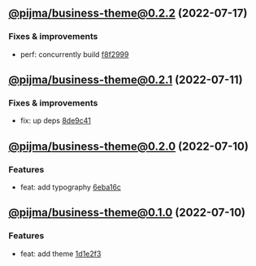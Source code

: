 ## [@pijma/business-theme@0.2.2](https://github.com/qiwi/pijma-business/compare/2022.7.11-pijma.business-theme.0.2.1-f0...2022.7.17-pijma.business-theme.0.2.2-f0) (2022-07-17)

### Fixes & improvements
* perf: concurrently build [f8f2999](https://github.com/qiwi/pijma-business/commit/f8f299922c9d0f997fcc2aafed095e2d8491bce2)

## [@pijma/business-theme@0.2.1](https://github.com/qiwi/pijma-business/compare/2022.7.10-pijma.business-theme.0.2.0-f0...2022.7.11-pijma.business-theme.0.2.1-f0) (2022-07-11)

### Fixes & improvements
* fix: up deps [8de9c41](https://github.com/qiwi/pijma-business/commit/8de9c418fcc3c850f99d684bfa9c85fe41e5fe1c)

## [@pijma/business-theme@0.2.0](https://github.com/qiwi/pijma-business/compare/2022.7.10-pijma.business-theme.0.1.0-f0...2022.7.10-pijma.business-theme.0.2.0-f0) (2022-07-10)

### Features
* feat: add typography [6eba16c](https://github.com/qiwi/pijma-business/commit/6eba16c8c152c586ed107b627d6b1bfc0409bb88)

## [@pijma/business-theme@0.1.0](https://github.com/qiwi/pijma-business/compare/undefined...2022.7.10-pijma.business-theme.0.1.0-f0) (2022-07-10)

### Features
* feat: add theme [1d1e2f3](https://github.com/qiwi/pijma-business/commit/1d1e2f39083e6b61586be50a051823bcb3aa26fc)
